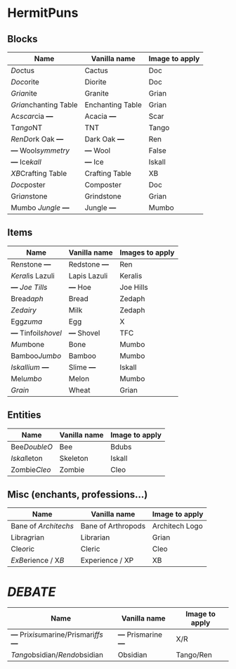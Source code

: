 # HermitPuns


## Blocks
|Name|Vanilla name|Image to apply|
|----|------------|--------------|
|*Do*ctus|Cactus|Doc|
|*Doc*orite|Diorite|Doc|
|*Grian*ite|Granite|Grian|
|*Gria*nchanting Table|Enchanting Table|Grian|
|Ac*scar*cia **—**|Acacia **—**|Scar|
|T*ango*NT|TNT|Tango|
|*RenDo*rk Oak **—**|Dark Oak **—**|Ren|
|**—** Wool*symmetry*|**—** Wool|False|
|**—** Ice*kall*|**—** Ice|Iskall|
|*XB*Crafting Table|Crafting Table|XB|
|*Doc*poster|Composter|Doc|
|Gri*an*stone|Grindstone|Grian|
|Mumbo *Jungle* **—**|Jungle **—**|Mumbo|

## Items
|Name|Vanilla name|Images to apply|
|----|------------|---------------|
|Re*n*stone **—**|Redstone **—**|Ren|
|*Keral*is Lazuli|Lapis Lazuli|Keralis|
|**—** *Joe Tills*|**—** Hoe|Joe Hills|
|Bread*aph*|Bread|Zedaph|
|*Zedairy*|Milk|Zedaph|
|Egg*zuma*|Egg|X|
|**—** Tinfoil*shovel*|**—** Shovel|TFC|
|*Mum*bone|Bone|Mumbo|
|Bamboo*Jumbo*|Bamboo|Mumbo|
|*Iskallium* **—**|Slime **—**|Iskall|
|Mel*umbo*|Melon|Mumbo|
|*Grain*|Wheat|Grian|

## Entities
|Name|Vanilla name|Image to apply|
|----|------------|--------------|
|Bee*DoubleO*|Bee|Bdubs|
|*Iskal*leton|Skeleton|Iskall|
|Zombie*Cleo*|Zombie|Cleo|

## Misc (enchants, professions...)
|Name|Vanilla name|Image to apply|
|----|------------|--------------|
|Bane of *Architechs*|Bane of Arthropods|Architech Logo|
|Libra*g*rian|Librarian|Grian|
|Cle*o*ric|Cleric|Cleo|
|*ExB*erience / X*B*|Experience / XP|XB|

# ***DEBATE***
|Name|Vanilla name|Image to apply|
|----|------------|--------------|
|**—** Pri*xisu*marine/Prismari*ffs* **—**|**—** Prismarine **—**|X/R|
|*Tang*obsidian/*Rendo*bsidian|Obsidian|Tango/Ren|